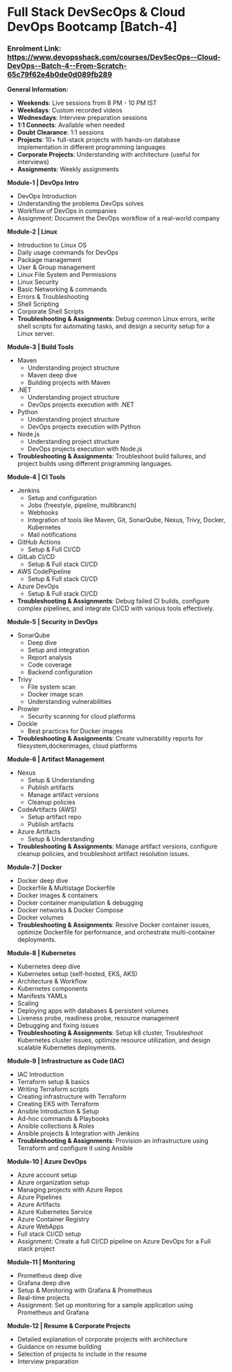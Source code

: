 # Full Stack DevSecOps & Cloud DevOps Bootcamp [Batch-4]

### Enrolment Link: https://www.devopsshack.com/courses/DevSecOps--Cloud-DevOps--Batch-4--From-Scratch-65c79f62e4b0de0d089fb289

**General Information:**
- **Weekends**: Live sessions from 8 PM - 10 PM IST
- **Weekdays**: Custom recorded videos
- **Wednesdays**: Interview preparation sessions
- **1:1 Connects**: Available when needed
- **Doubt Clearance**: 1:1 sessions
- **Projects**: 10+ full-stack projects with hands-on database implementation in different programming languages
- **Corporate Projects**: Understanding with architecture (useful for interviews)
- **Assignments**: Weekly assignments

**Module-1 | DevOps Intro**

- DevOps Introduction
- Understanding the problems DevOps solves
- Workflow of DevOps in companies
- Assignment: Document the DevOps workflow of a real-world company

**Module-2 | Linux**

- Introduction to Linux OS
- Daily usage commands for DevOps
- Package management
- User & Group management
- Linux File System and Permissions
- Linux Security
- Basic Networking & commands
- Errors & Troubleshooting
- Shell Scripting
- Corporate Shell Scripts
- **Troubleshooting & Assignments**: Debug common Linux errors, write shell scripts for automating tasks, and design a security setup for a Linux server.

**Module-3 | Build Tools**

- Maven
  - Understanding project structure
  - Maven deep dive
  - Building projects with Maven
- .NET
  - Understanding project structure
  - DevOps projects execution with .NET
- Python
  - Understanding project structure
  - DevOps projects execution with Python
- Node.js
  - Understanding project structure
  - DevOps projects execution with Node.js
- **Troubleshooting & Assignments**: Troubleshoot build failures, and project builds using different programming languages.

**Module-4 | CI Tools**

- Jenkins
  - Setup and configuration
  - Jobs (freestyle, pipeline, multibranch)
  - Webhooks
  - Integration of tools like Maven, Git, SonarQube, Nexus, Trivy, Docker, Kubernetes
  - Mail notifications
- GitHub Actions
  - Setup & Full CI/CD
- GitLab CI/CD
  - Setup & Full stack CI/CD
- AWS CodePipeline
  - Setup & Full stack CI/CD
- Azure DevOps
  - Setup & Full stack CI/CD
- **Troubleshooting & Assignments**: Debug failed CI builds, configure complex pipelines, and integrate CI/CD with various tools effectively.

**Module-5 | Security in DevOps**

- SonarQube
  - Deep dive
  - Setup and integration
  - Report analysis
  - Code coverage
  - Backend configuration
- Trivy
  - File system scan
  - Docker image scan
  - Understanding vulnerabilities
- Prowler
  - Security scanning for cloud platforms
- Dockle
  - Best practices for Docker images
- **Troubleshooting & Assignments**: Create vulnerability reports for filesystem,dockerimages, cloud platforms

**Module-6 | Artifact Management**

- Nexus
  - Setup & Understanding
  - Publish artifacts
  - Manage artifact versions
  - Cleanup policies
- CodeArtifacts (AWS)
  - Setup artifact repo
  - Publish artifacts
- Azure Artifacts
  - Setup & Understanding
- **Troubleshooting & Assignments**: Manage artifact versions, configure cleanup policies, and troubleshoot artifact resolution issues.

**Module-7 | Docker**

- Docker deep dive
- Dockerfile & Multistage Dockerfile
- Docker images & containers
- Docker container manipulation & debugging
- Docker networks & Docker Compose
- Docker volumes
- **Troubleshooting & Assignments**: Resolve Docker container issues, optimize Dockerfile for performance, and orchestrate multi-container deployments.

**Module-8 | Kubernetes**

- Kubernetes deep dive
- Kubernetes setup (self-hosted, EKS, AKS)
- Architecture & Workflow
- Kubernetes components
- Manifests YAMLs
- Scaling
- Deploying apps with databases & persistent volumes
- Liveness probe, readiness probe, resource management
- Debugging and fixing issues
- **Troubleshooting & Assignments**: Setup k8 cluster, Troubleshoot Kubernetes cluster issues, optimize resource utilization, and design scalable Kubernetes deployments.

**Module-9 | Infrastructure as Code (IAC)**

- IAC Introduction
- Terraform setup & basics
- Writing Terraform scripts
- Creating infrastructure with Terraform
- Creating EKS with Terraform
- Ansible Introduction & Setup
- Ad-hoc commands & Playbooks
- Ansible collections & Roles
- Ansible projects & Integration with Jenkins
- **Troubleshooting & Assignments**: Provision an infrastructure using Terraform and configure it using Ansible

**Module-10 | Azure DevOps**

- Azure account setup
- Azure organization setup
- Managing projects with Azure Repos
- Azure Pipelines
- Azure Artifacts
- Azure Kubernetes Service
- Azure Container Registry
- Azure WebApps
- Full stack CI/CD setup
- Assignment: Create a full CI/CD pipeline on Azure DevOps for a Full stack project

**Module-11 | Monitoring**

- Prometheus deep dive
- Grafana deep dive
- Setup & Monitoring with Grafana & Prometheus
- Real-time projects
- Assignment: Set up monitoring for a sample application using Prometheus and Grafana

**Module-12 | Resume & Corporate Projects**

- Detailed explanation of corporate projects with architecture
- Guidance on resume building
- Selection of projects to include in the resume
- Interview preparation


